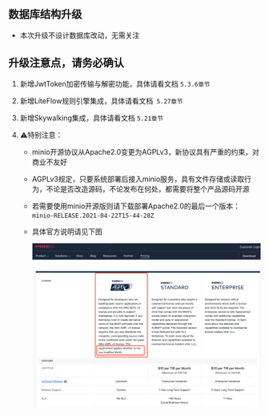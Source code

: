 ## 数据库结构升级

* 本次升级不设计数据库改动，无需关注



## 升级注意点，请务必确认

1. 新增JwtToken加密传输与解密功能，具体请看文档 `5.3.6章节`

2. 新增LiteFlow规则引擎集成，具体请看文档` 5.27章节`

3. 新增Skywalking集成，具体请看文档 `5.21章节`

4. ⚠️特别注意：

   * minio开源协议从Apache2.0变更为AGPLv3，新协议具有严重的约束，对商业不友好

   * AGPLv3规定，只要系统部署后接入minio服务，具有文件存储或读取行为，不论是否改造源码，不论发布在何处，都需要将整个产品源码开源

   * 若需要使用minio开源版则请下载部署Apache2.0的最后一个版本：`minio-RELEASE.2021-04-22T15-44-28Z`

   * 具体官方说明请见下图

     ![image-20230909000225935](../images/image-20230909000225935.png)
